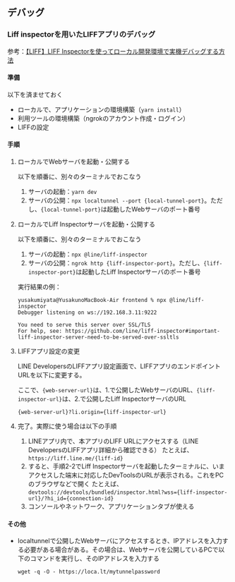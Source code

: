 ## デバッグ

### Liff inspectorを用いたLIFFアプリのデバッグ

参考：[【LIFF】LIFF Inspectorを使ってローカル開発環境で実機デバッグする方法](https://qiita.com/takahara_yuuki/items/a931dff0c7dc54462249)

#### 準備

以下を済ませておく

- ローカルで、アプリケーションの環境構築（`yarn install`）
- 利用ツールの環境構築（ngrokのアカウント作成・ログイン）
- LIFFの設定

#### 手順

1. ローカルでWebサーバを起動・公開する

   以下を順番に、別々のターミナルでおこなう

   1. サーバの起動：`yarn dev`
   2. サーバの公開：`npx localtunnel --port {local-tunnel-port}`。ただし、`{local-tunnel-port}`は起動したWebサーバのポート番号

2. ローカルでLiff Inspectorサーバを起動・公開する

   以下を順番に、別々のターミナルでおこなう

   1. サーバの起動：`npx @line/liff-inspector`
   2. サーバの公開：`ngrok http {liff-inspector-port}`。ただし、`{liff-inspector-port}`は起動したLiff Inspectorサーバのポート番号

   実行結果の例：

   ```
   yusakumiyata@YusakunoMacBook-Air frontend % npx @line/liff-inspector
   Debugger listening on ws://192.168.3.11:9222

   You need to serve this server over SSL/TLS
   For help, see: https://github.com/line/liff-inspector#important-liff-inspector-server-need-to-be-served-over-ssltls
   ```

3. LIFFアプリ設定の変更

   LINE DevelopersのLIFFアプリ設定画面で、LIFFアプリのエンドポイントURLを以下に変更する。

   ここで、`{web-server-url}`は、1.で公開したWebサーバのURL、`{liff-inspector-url}`は、2.で公開したLiff InspectorサーバのURL

   ```
   {web-server-url}?li.origin={liff-inspector-url}
   ```

4. 完了。実際に使う場合は以下の手順
   1. LINEアプリ内で、本アプリのLIFF URLにアクセスする（LINE DevelopersのLIFFアプリ詳細から確認できる）
      たとえば、`https://liff.line.me/{liff-id}`
   2. すると、手順2-2でLiff Inspectorサーバを起動したターミナルに、いまアクセスした端末に対応したDevToolsのURLが表示される。これをPCのブラウザなどで開く
      たとえば、`devtools://devtools/bundled/inspector.html?wss={liff-inspector-url}/?hi_id={connection-id}`
   3. コンソールやネットワーク、アプリケーションタブが使える

#### その他

- localtunnelで公開したWebサーバにアクセスするとき、IPアドレスを入力する必要がある場合がある。その場合は、Webサーバを公開しているPCで以下のコマンドを実行し、そのIPアドレスを入力する

  ```
  wget -q -O - https://loca.lt/mytunnelpassword
  ```
